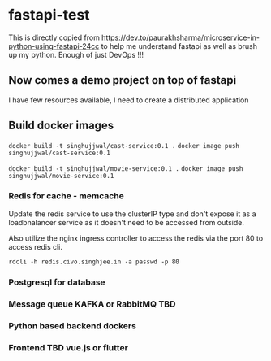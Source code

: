 # fastapi-test
This is directly copied from https://dev.to/paurakhsharma/microservice-in-python-using-fastapi-24cc to help me understand fastapi as well as brush up my python.
Enough of just DevOps !!!

## Now comes a demo project on top of fastapi
I have few resources available, I need to create a distributed application

## Build docker images
   `docker build -t singhujjwal/cast-service:0.1 .`
   `docker image push singhujjwal/cast-service:0.1`


   `docker build -t singhujjwal/movie-service:0.1 .`
   `docker image push singhujjwal/movie-service:0.1`


### Redis for cache - memcache
Update the redis service to use the clusterIP type and don't expose it as a loadbnalancer service as it doesn't need to be accessed from outside.

Also utilize the nginx ingress controller to access the redis via the port 80 
to access redis cli.

`rdcli -h redis.civo.singhjee.in -a passwd -p 80`


### Postgresql for database
### Message queue KAFKA or RabbitMQ TBD
### Python based backend dockers
### Frontend TBD vue.js or flutter
